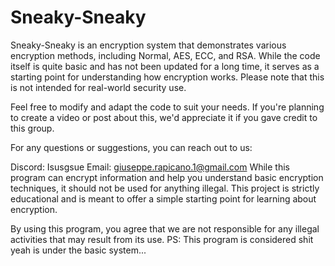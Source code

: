 # Sneaky-Sneaky
Sneaky-Sneaky is an encryption system that demonstrates various encryption methods, including Normal, AES, ECC, and RSA. While the code itself is quite basic and has not been updated for a long time, it serves as a starting point for understanding how encryption works. Please note that this is not intended for real-world security use.

Feel free to modify and adapt the code to suit your needs. If you're planning to create a video or post about this, we'd appreciate it if you gave credit to this group.

For any questions or suggestions, you can reach out to us:

Discord: Isusgsue
Email: giuseppe.rapicano.1@gmail.com
While this program can encrypt information and help you understand basic encryption techniques, it should not be used for anything illegal. This project is strictly educational and is meant to offer a simple starting point for learning about encryption.

By using this program, you agree that we are not responsible for any illegal activities that may result from its use.
PS: This program is considered shit yeah is under the basic system...
